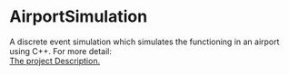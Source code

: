 # AirportSimulation
A discrete event simulation which simulates the functioning in an airport using C++.
For more detail:  
[The project Description.](https://github.com/busekabakoglu/AirportSimulation/blob/master/CMPE250Fall2018Project2.pdf)
